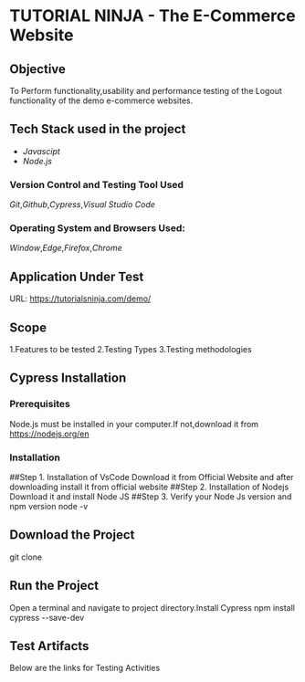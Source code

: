 # TUTORIAL NINJA - The E-Commerce Website
## Objective
To Perform functionality,usability and performance testing of the Logout functionality of the demo e-commerce websites.
## Tech Stack used in the project
* _Javascipt_
* _Node.js_
### Version Control and Testing Tool Used
_Git_,_Github_,_Cypress_,_Visual Studio Code_
### Operating System and Browsers Used:
_Window_,_Edge_,_Firefox_,_Chrome_
## Application Under Test
URL: https://tutorialsninja.com/demo/ 
## Scope
1.Features to be tested
2.Testing Types
3.Testing methodologies
## Cypress Installation
### Prerequisites
Node.js must be installed in your computer.If not,download it from  https://nodejs.org/en 
### Installation
##Step 1. Installation of VsCode
Download it from Official Website and after downloading install it from official website
##Step 2. Installation of Nodejs
Download it and install Node JS
##Step 3. Verify your Node Js version and npm version
node -v
## Download the Project
git clone
## Run the Project
Open a terminal and navigate to project directory.Install Cypress
npm install cypress --save-dev
## Test Artifacts
Below are the links for Testing Activities



